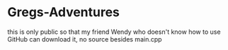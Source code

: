 # Gregs-Adventures

this is only public so that my friend Wendy who doesn't know how to use GitHub can download it, no source besides main.cpp
